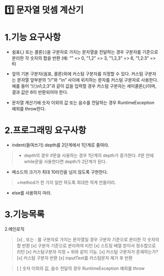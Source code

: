 # 1️⃣ 문자열 덧셈 계산기

# 1.기능 요구사항
+ 쉼표(,) 또는 콜론(:)을 구분자로 가지는 문자열을 전달하는 경우 구분자를 기준으로 분리한 각 숫자의 합을 반환 (예: “” => 0, "1,2" => 3, "1,2,3" => 6, “1,2:3” => 6)  

+ 앞의 기본 구분자(쉼표, 콜론)외에 커스텀 구분자를 지정할 수 있다. 커스텀 구분자는 문자열 앞부분의 “//”와 “\n” 사이에 위치하는 문자를 커스텀 구분자로 사용한다. 예를 들어 “//;\n1;2;3”과 같이 값을 입력할 경우 커스텀 구분자는 세미콜론(;)이며, 결과 값은 6이 반환되어야 한다.  

+ 문자열 계산기에 숫자 이외의 값 또는 음수를 전달하는 경우 RuntimeException 예외를 throw한다.  


# 2.프로그래밍 요구사항
+ indent(들여쓰기) depth를 2단계에서 1단계로 줄여라.
> + depth의 경우 if문을 사용하는 경우 1단계의 depth가 증가한다. if문 안에 while문을 사용한다면 depth가 2단계가 된다.
+ 메소드의 크기가 최대 10라인을 넘지 않도록 구현한다.
> +method가 한 가지 일만 하도록 최대한 작게 만들어라.
+ else를 사용하지 마라.

# 3.기능목록

2.메인로직
> [x] , 또는 : 를 구분자로 가지는 문자열일 경우 구분자 기준으로 분리한 각 숫자의 합 반환
>   [x] 구분자 기준으로 분리하여 리턴
>   [x] 스트링 배열 받아서 정수합으로 리턴
> [x] 커스텀구분자 지정 + 위와 같이 기능.
>   [x] 커스텀 구분자가 존재하는가?
>   [x] 커스텀 구분자 반환 
>   [x] inputText를 커스텀문자 제거 후 반환

> [ ] 숫자 이외의 값, 음수 전달의 경우 RuntimeException 예외를 throw

